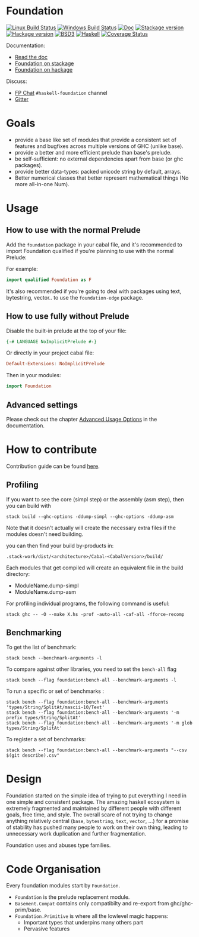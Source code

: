 Foundation
==========

[![Linux Build Status](https://img.shields.io/travis/haskell-foundation/foundation/master.svg?label=Linux%20build)](https://travis-ci.org/haskell-foundation/foundation)
[![Windows Build Status](https://img.shields.io/appveyor/ci/vincenthz/foundation/master.svg?label=Windows%20build)](https://ci.appveyor.com/project/vincenthz/foundation/branch/master)
[![Doc](https://readthedocs.org/projects/haskell-foundation/badge/?version=latest)](http://haskell-foundation.readthedocs.io/en/latest/)
[![Stackage version](https://www.stackage.org/package/foundation/badge/lts?label=Stackage)](https://www.stackage.org/package/foundation)
[![Hackage version](https://img.shields.io/hackage/v/foundation.svg?label=Hackage)](https://hackage.haskell.org/package/foundation)
[![BSD3](https://img.shields.io/badge/License-BSD-blue.svg)](https://en.wikipedia.org/wiki/BSD_License)
[![Haskell](https://img.shields.io/badge/Language-Haskell-yellowgreen.svg)](https://www.haskell.org)
[![Coverage Status](https://coveralls.io/repos/github/haskell-foundation/foundation/badge.svg?branch=master)](https://coveralls.io/github/haskell-foundation/foundation?branch=master)

Documentation:

* [Read the doc](http://haskell-foundation.readthedocs.io/en/latest/)
* [Foundation on stackage](https://www.stackage.org/package/foundation)
* [Foundation on hackage](https://hackage.haskell.org/package/foundation)

Discuss:

* [FP Chat](https://fpchat-invite.herokuapp.com) `#haskell-foundation` channel
* [Gitter](https://gitter.im/haskell-foundation/foundation)

Goals
=====

* provide a base like set of modules that provide a consistent set of features and bugfixes across multiple versions of GHC (unlike base).
* provide a better and more efficient prelude than base's prelude.
* be self-sufficient: no external dependencies apart from base (or ghc packages).
* provide better data-types: packed unicode string by default, arrays.
* Better numerical classes that better represent mathematical things (No more all-in-one Num).

Usage
=====

How to use with the normal Prelude
----------------------------------

Add the `foundation` package in your cabal file, and it's recommended to import Foundation qualified if
you're planning to use with the normal Prelude:

For example:

```haskell
import qualified Foundation as F
```

It's also recommended if you're going to deal with packages using text, bytestring, vector.. to use
the `foundation-edge` package.

How to use fully without Prelude
--------------------------------

Disable the built-in prelude at the top of your file:

```haskell
{-# LANGUAGE NoImplicitPrelude #-}
```

Or directly in your project cabal file:

```haskell
Default-Extensions: NoImplicitPrelude
```

Then in your modules:

```haskell
import Foundation
```

Advanced settings
----------------------

Please check out the chapter [Advanced Usage Options](docs/advanced-runtime.md) in the
documentation.


How to contribute
=================

Contribution guide can be found
[here](http://haskell-foundation.readthedocs.io/en/latest/contributing/).


Profiling
---------

If you want to see the core (simpl step) or the assembly (asm step), then you can build with

    stack build --ghc-options -ddump-simpl --ghc-options -ddump-asm

Note that it doesn't actually will create the necessary extra files if the modules doesn't need building.

you can then find your build by-products in:

    .stack-work/dist/<architecture>/Cabal-<CabalVersion>/build/

Each modules that get compiled will create an equivalent file in the build directory:

* ModuleName.dump-simpl
* ModuleName.dump-asm

For profiling individual programs, the following command is useful:

    stack ghc -- -O --make X.hs -prof -auto-all -caf-all -fforce-recomp

Benchmarking
------------

To get the list of benchmark:

    stack bench --benchmark-arguments -l

To compare against other libraries, you need to set the `bench-all` flag

    stack bench --flag foundation:bench-all --benchmark-arguments -l

To run a specific or set of benchmarks :

    stack bench --flag foundation:bench-all --benchmark-arguments 'types/String/SplitAt/mascii-10/Text'
    stack bench --flag foundation:bench-all --benchmark-arguments '-m prefix types/String/SplitAt'
    stack bench --flag foundation:bench-all --benchmark-arguments '-m glob types/String/SplitAt'

To register a set of benchmarks:

    stack bench --flag foundation:bench-all --benchmark-arguments "--csv $(git describe).csv"


Design
======

Foundation started on the simple idea of trying to put everything I need in one
simple and consistent package. The amazing haskell ecosystem is extremely
fragmented and maintained by different people with different goals, free time,
and style. The overall scare of not trying to change anything relatively
central (`base`, `bytestring`, `text`, `vector`, ...) for a promise of stability
has pushed many people to work on their own thing, leading to unnecessary work
duplication and further fragmentation.


Foundation uses and abuses type families.


Code Organisation
=================

Every foundation modules start by `Foundation`.

* `Foundation` is the prelude replacement module.
* `Basement.Compat` contains only compatibilty and re-export from ghc/ghc-prim/base.
* `Foundation.Primitive` is where all the lowlevel magic happens:
  * Important types that underpins many others part
  * Pervasive features
